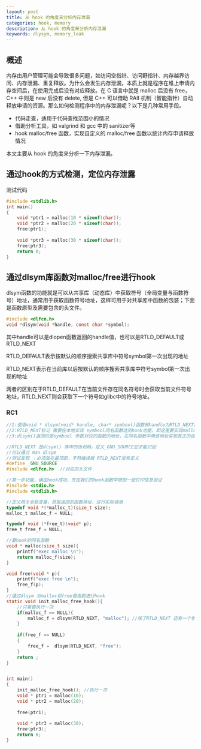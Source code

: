 ```yaml
---
layout: post
title: 从 hook 的角度来分析内存泄漏
categories: hook, memory
description: 从 hook 的角度来分析内存泄漏
keywords: dlysym, memory_leak
---
```


## 概述
内存由用户管理可能会导致很多问题，如访问空指针、访问野指针、内存越界访问、内存泄漏、重复释放。为什么会发生内存泄漏，本质上就是程序在堆上申请内存空间后，在使用完成后没有对应释放。在 C 语言中就是 malloc 后没有 free，C++ 中则是 new 后没有 delete, 但是 C++ 可以借助 RAII 机制（智能指针）自动释放申请的资源。那么如何检测程序中的内存泄漏呢？以下是几种常用手段。
* 代码走查，适用于代码查找范围小的情况
* 借助分析工具，如 valgrind 和 gcc 中的 sanitizer等
* hook malloc/free 函数，实现自定义的 malloc/free 函数以统计内存申请释放情况

本文主要从 hook 的角度来分析一下内存泄漏。

## 通过hook的方式检测，定位内存泄露
测试代码
```c
#include <stdlib.h>
int main()
{
    void *ptr1 = malloc(10 * sizeof(char));
    void *ptr2 = malloc(20 * sizeof(char));
    free(ptr1);
    
    void *ptr3 = malloc(30 * sizeof(char));
    free(ptr3);
    return 0;
}
```

## 通过dlsym库函数对malloc/free进行hook
dlsym函数的功能就是可以从共享库（动态库）中获取符号（全局变量与函数符号）地址，通常用于获取函数符号地址，这样可用于对共享库中函数的包装；下面是函数原型及需要包含的头文件。
```c
#include <dlfcn.h>
void *dlsym(void *handle, const char *symbol);
```
其中handle可以是dlopen函数返回的handle值，也可以是RTLD_DEFAULT或RTLD_NEXT

RTLD_DEFAULT表示按默认的顺序搜索共享库中符号symbol第一次出现的地址

RTLD_NEXT表示在当前库以后按默认的顺序搜索共享库中符号symbol第一次出现的地址

两者的区别在于RTLD_DEFAULT在当前文件存在同名符号时会获取当前文件符号地址，RTLD_NEXT则会获取下一个符号如glibc中的符号地址。

### RC1
```c
//1:使用void * dlsym(void* handle, char* symbool)函数和handle为RTLD_NEXT标记，对malloc/free进行hook
//2:RTLD_NEXT标记 需要在本地实现 symbool同名函数达到hook功能，即这里要实现malloc/free功能
//3:dlsym()返回的是symbool 参数对应的函数的地址，在同名函数中用该地址实现真正的调用

//RTLD_NEXT 是dlsym() 库中的伪句柄，定义_GNU_SOURCE宏才能识别
//可以通过 man dlsym
//测试发现 ：必须放在最顶部，不然编译报 RTLD_NEXT没有定义 
#define _GNU_SOURCE
#include <dlfcn.h>  //对应的头文件

//第一步功能，确定hook成功，先在我们的hook函数中增加一些打印信息验证
#include <stdio.h>
#include <stdlib.h>

//定义相关全局变量，获取返回的函数地址，进行实际调用
typedef void *(*malloc_t)(size_t size);
malloc_t malloc_f = NULL;

typedef void (*free_t)(void* p);
free_t free_f = NULL;

//要hook的同名函数
void * malloc(size_t size){
    printf("exec malloc \n");
    return malloc_f(size);
}

void free(void * p){
    printf("exec free \n");
    free_f(p);
}
//通过dlsym 对malloc和free使用前进行hook
static void init_malloc_free_hook(){
    //只需要执行一次
    if(malloc_f == NULL){
        malloc_f = dlsym(RTLD_NEXT, "malloc"); //除了RTLD_NEXT 还有一个参数RTLD_DEFAULT
    }
    
    if(free_f == NULL)
    {
        free_f =  dlsym(RTLD_NEXT, "free");
    }
    return ;
}


int main()
{
    init_malloc_free_hook(); //执行一次
    void * ptr1 = malloc(10);
    void * ptr2 = malloc(20);
    
    free(ptr1);
    
    void * ptr3 = malloc(30);
    free(ptr3);
    return 0;
}
```
